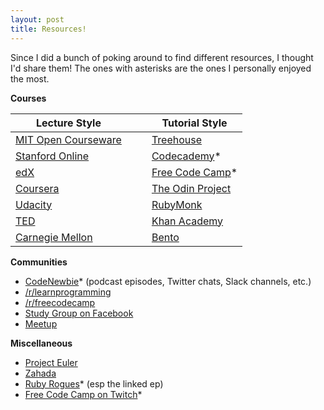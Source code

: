 ```yaml
---
layout: post
title: Resources!
---
```


Since I did a bunch of poking around to find different resources, I thought I'd share them! The ones with asterisks are the ones
I personally enjoyed the most.

**Courses**  

| Lecture Style                                           |    |    | Tutorial Style                                    |
| --------------------------------------------------------|----|----| -------------------                               |
| [MIT Open Courseware](http://ocw.mit.edu/index.htm)     |    |    | [Treehouse](https://teamtreehouse.com/)           |
| [Stanford Online](http://online.stanford.edu/courses)   |    |    | [Codecademy](https://www.codecademy.com/)*        |
| [edX](https://www.edx.org/)                             |    |    | [Free Code Camp](http://www.freecodecamp.com/)*   |
| [Coursera](https://www.coursera.org/)                   |    |    | [The Odin Project](http://www.theodinproject.com/)|
| [Udacity](https://www.udacity.com/)                     |    |    | [RubyMonk](https://rubymonk.com/)                 |
| [TED](http://ed.ted.com/)                               |    |    | [Khan Academy](https://www.khanacademy.org/)      |
| [Carnegie Mellon](http://oli.cmu.edu/)                  |    |    | [Bento](https://www.bento.io/)                    |

**Communities**  
* [CodeNewbie](http://www.codenewbie.org/)* (podcast episodes, Twitter chats, Slack channels, etc.)  
* [/r/learnprogramming](https://www.reddit.com/r/learnprogramming)  
* [/r/freecodecamp](https://www.reddit.com/r/freecodecamp)  
* [Study Group on Facebook](https://www.facebook.com/groups/TOPSTUDYGROUP/)  
* [Meetup](http://www.meetup.com/)  

**Miscellaneous**  
* [Project Euler](https://projecteuler.net/)  
* [Zahada](http://www.mcgov.co.uk/zahada.html)  
* [Ruby Rogues](https://devchat.tv/ruby-rogues/131-rr-how-to-learn)* (esp the linked ep)  
* [Free Code Camp on Twitch](https://www.twitch.tv/freecodecamp)*  
